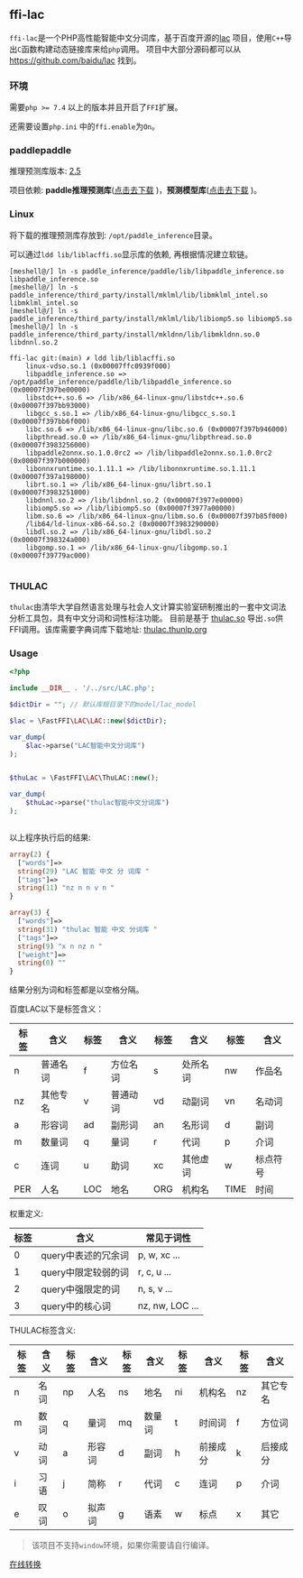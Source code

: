 ## ffi-lac

`ffi-lac`是一个PHP高性能智能中文分词库，基于百度开源的[lac](https://github.com/baidu/lac) 项目，使用`C++`导出`C`函数构建动态链接库来给`php`调用。
项目中大部分源码都可以从 https://github.com/baidu/lac 找到。

### 环境

需要`php >= 7.4` 以上的版本并且开启了`FFI`扩展。

还需要设置`php.ini` 中的`ffi.enable`为`On`。

### paddlepaddle

推理预测库版本: [2.5](https://www.paddlepaddle.org.cn/inference/v2.5/guides/introduction/index_intro.html)

项目依赖: __paddle推理预测库__([点击去下载](https://www.paddlepaddle.org.cn/inference/v2.5/guides/install/download_lib.html) )，__预测模型库__([点击去下载](https://github.com/baidu/lac/releases/tag/v2.1.0) )。

### Linux

将下载的推理预测库存放到: `/opt/paddle_inference`目录。

可以通过`ldd lib/liblacffi.so`显示库的依赖, 再根据情况建立软链。

```shell 
[meshell@/] ln -s paddle_inference/paddle/lib/libpaddle_inference.so libpaddle_inference.so
[meshell@/] ln -s paddle_inference/third_party/install/mklml/lib/libmklml_intel.so libmklml_intel.so
[meshell@/] ln -s paddle_inference/third_party/install/mklml/lib/libiomp5.so libiomp5.so
[meshell@/] ln -s paddle_inference/third_party/install/mkldnn/lib/libmkldnn.so.0 libdnnl.so.2
```

```shell
ffi-lac git:(main) ✗ ldd lib/liblacffi.so
	linux-vdso.so.1 (0x00007ffc0939f000)
	libpaddle_inference.so => /opt/paddle_inference/paddle/lib/libpaddle_inference.so (0x00007f397be00000)
	libstdc++.so.6 => /lib/x86_64-linux-gnu/libstdc++.so.6 (0x00007f397bb93000)
	libgcc_s.so.1 => /lib/x86_64-linux-gnu/libgcc_s.so.1 (0x00007f397bb6f000)
	libc.so.6 => /lib/x86_64-linux-gnu/libc.so.6 (0x00007f397b946000)
	libpthread.so.0 => /lib/x86_64-linux-gnu/libpthread.so.0 (0x00007f3983256000)
	libpaddle2onnx.so.1.0.0rc2 => /lib/libpaddle2onnx.so.1.0.0rc2 (0x00007f397b000000)
	libonnxruntime.so.1.11.1 => /lib/libonnxruntime.so.1.11.1 (0x00007f397a198000)
	librt.so.1 => /lib/x86_64-linux-gnu/librt.so.1 (0x00007f3983251000)
	libdnnl.so.2 => /lib/libdnnl.so.2 (0x00007f3977e00000)
	libiomp5.so => /lib/libiomp5.so (0x00007f3977a00000)
	libm.so.6 => /lib/x86_64-linux-gnu/libm.so.6 (0x00007f397b85f000)
	/lib64/ld-linux-x86-64.so.2 (0x00007f3983290000)
	libdl.so.2 => /lib/x86_64-linux-gnu/libdl.so.2 (0x00007f398324a000)
	libgomp.so.1 => /lib/x86_64-linux-gnu/libgomp.so.1 (0x00007f39779ac000)
	
```

### THULAC

`thulac`由清华大学自然语言处理与社会人文计算实验室研制推出的一套中文词法分析工具包，具有中文分词和词性标注功能。
目前是基于 [thulac.so](https://github.com/thunlp/THULAC.so) 导出`.so`供FFI调用。该库需要字典词库下载地址: [thulac.thunlp.org](thulac.thunlp.org)

### Usage 

```php
<?php

include __DIR__ . '/../src/LAC.php';

$dictDir = ""; // 默认库根目录下的model/lac_model

$lac = \FastFFI\LAC\LAC::new($dictDir);

var_dump(
    $lac->parse("LAC智能中文分词库")
);


$thuLac = \FastFFI\LAC\ThuLAC::new();

var_dump(
    $thuLac->parse("thulac智能中文分词库")
);



```

以上程序执行后的结果: 

```php 
array(2) {
  ["words"]=>
  string(29) "LAC 智能 中文 分 词库 "
  ["tags"]=>
  string(11) "nz n n v n "
}

array(3) {
  ["words"]=>
  string(31) "thulac 智能 中文 分词库 "
  ["tags"]=>
  string(9) "x n nz n "
  ["weight"]=>
  string(0) ""
}
```

结果分别为词和标签都是以空格分隔。

百度LAC以下是标签含义：

| 标签 | 含义     | 标签 | 含义     | 标签 | 含义     | 标签 | 含义     |
| ---- | -------- | ---- | -------- | ---- | -------- | ---- | -------- |
| n    | 普通名词 | f    | 方位名词 | s    | 处所名词  | nw   | 作品名   |
| nz   | 其他专名 | v    | 普通动词 | vd   | 动副词   | vn   | 名动词   |
| a    | 形容词   | ad   | 副形词   | an   | 名形词   | d    | 副词     |
| m    | 数量词   | q    | 量词     | r    | 代词     | p    | 介词     |
| c    | 连词     | u    | 助词     | xc   | 其他虚词 | w    | 标点符号 |
| PER  | 人名     | LOC  | 地名     | ORG  | 机构名   | TIME | 时间     |

权重定义:

| 标签 | 含义       | 常见于词性|
| ---- | --------  | ----   | 
| 0    | query中表述的冗余词   |  p, w, xc ...    | 
| 1    | query中限定较弱的词   |  r, c, u ...     | 
| 2    | query中强限定的词     |  n, s, v ...     | 
| 3    | query中的核心词       |  nz, nw, LOC ... | 


THULAC标签含义:



| 标签 | 含义      | 标签     | 含义     | 标签    | 含义     | 标签    | 含义  | 标签    | 含义  |
|----|---------|--------|--------|-------|--------|-------|-----| ---- | ---- |
| n  | 名词      | np     | 人名     | ns    | 地名     | ni    | 机构名 | nz |其它专名|
|m|数词| q|量词 |mq|数量词| t|时间词| f|方位词 |s|处所词|
|v|动词 |a|形容词| d|副词| h|前接成分| k|后接成分 |
|i|习语 |j|简称| r|代词| c|连词| p|介词| u|助词 |y|语气助词|
|e|叹词 |o|拟声词 |g|语素| w|标点| x|其它 |


> 该项目不支持`window`环境，如果你需要请自行编译。

[在线转换](http://loocode.com/tool/lac/chinese-word-segmentation)
